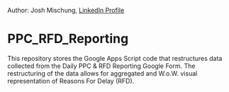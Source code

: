 Author: Josh Mischung, [LinkedIn Profile](www.linkedin.com/in/joshuamischung)

# PPC_RFD_Reporting
This repository stores the Google Apps Script code that restructures data collected from the Daily PPC &amp; RFD Reporting Google Form. The restructuring of the data allows for aggregated and W.o.W. visual representation of Reasons For Delay (RFD).
